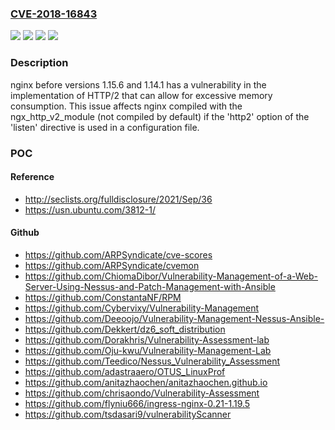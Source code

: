 ### [CVE-2018-16843](https://cve.mitre.org/cgi-bin/cvename.cgi?name=CVE-2018-16843)
![](https://img.shields.io/static/v1?label=Product&message=nginx&color=blue)
![](https://img.shields.io/static/v1?label=Version&message=1.14.1%20&color=brightgreen)
![](https://img.shields.io/static/v1?label=Version&message=1.15.6%20&color=brightgreen)
![](https://img.shields.io/static/v1?label=Vulnerability&message=CWE-400&color=brightgreen)

### Description

nginx before versions 1.15.6 and 1.14.1 has a vulnerability in the implementation of HTTP/2 that can allow for excessive memory consumption. This issue affects nginx compiled with the ngx_http_v2_module (not compiled by default) if the 'http2' option of the 'listen' directive is used in a configuration file.

### POC

#### Reference
- http://seclists.org/fulldisclosure/2021/Sep/36
- https://usn.ubuntu.com/3812-1/

#### Github
- https://github.com/ARPSyndicate/cve-scores
- https://github.com/ARPSyndicate/cvemon
- https://github.com/ChiomaDibor/Vulnerability-Management-of-a-Web-Server-Using-Nessus-and-Patch-Management-with-Ansible
- https://github.com/ConstantaNF/RPM
- https://github.com/Cybervixy/Vulnerability-Management
- https://github.com/Deeoojo/Vulnerability-Management-Nessus-Ansible-
- https://github.com/Dekkert/dz6_soft_distribution
- https://github.com/Dorakhris/Vulnerability-Assessment-lab
- https://github.com/Oju-kwu/Vulnerability-Management-Lab
- https://github.com/Teedico/Nessus_Vulnerability_Assessment
- https://github.com/adastraaero/OTUS_LinuxProf
- https://github.com/anitazhaochen/anitazhaochen.github.io
- https://github.com/chrisaondo/Vulnerability-Assessment
- https://github.com/flyniu666/ingress-nginx-0.21-1.19.5
- https://github.com/tsdasari9/vulnerabilityScanner

